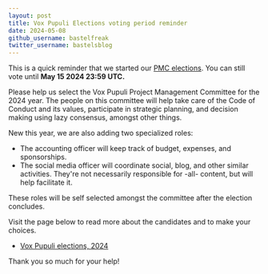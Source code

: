 ```yaml
---
layout: post
title: Vox Pupuli Elections voting period reminder
date: 2024-05-08
github_username: bastelfreak
twitter_username: bastelsblog
---
```


This is a quick reminder that we started our [PMC elections](https://voxpupuli.org/blog/2024/04/09/pmc-elections-voting-period/).
You can still vote until **May 15 2024 23:59 UTC.**

Please help us select the Vox Pupuli Project Management Committee for the 2024 year.
The people on this committee will help take care of the Code of Conduct and its
values, participate in strategic planning, and decision making using lazy consensus,
amongst other things.

New this year, we are also adding two specialized roles:

- The accounting officer will keep track of budget, expenses, and sponsorships.
- The social media officer will coordinate social, blog, and other similar activities.
  They're not necessarily responsible for -all- content, but will help facilitate it.

These roles will be self selected amongst the committee after the election concludes.

Visit the page below to read more about the candidates and to make your choices.

- [Vox Pupuli elections, 2024](https://civs1.civs.us/cgi-bin/vote.pl?id=E_c3a85d1acd3e9feb&akey=dc65601945c5628c)

Thank you so much for your help!
